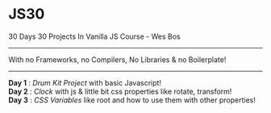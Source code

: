 # JS30
30 Days 30 Projects In Vanilla JS Course
                               - Wes Bos
___
With no Frameworks, no Compilers, No Libraries & no Boilerplate!
___
**Day 1** : _Drum Kit Project_ with basic Javascript!
<br />
**Day 2** : _Clock_ with js & little bit css properties like rotate, transform!
<br />
**Day 3** : _CSS Variables_ like root and how to use them with other properties!
